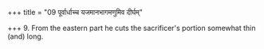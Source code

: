 +++
title = "09 पूर्वार्धाच्च यजमानभागमणुमिव दीर्घम्"

+++
9. From the eastern part he cuts the sacrificer's portion somewhat thin (and) long.  
